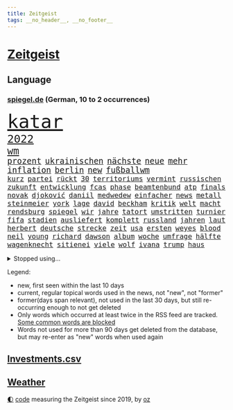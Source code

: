 ```yaml
---
title: Zeitgeist
tags: __no_header__, __no_footer__
---
```


# [Zeitgeist](https://oliz.io/zeitgeist/)

## Language

<h3><a href="https://www.spiegel.de" target="_blank">spiegel.de</a> (German, 10 to 2 occurrences)</h3>
<p style="font-family:monospace">
<span style="font-size:32pt"><a href="news_links.html#katar" class="current">katar</a></span>
<br>
<span style="font-size:19pt"><a href="news_links.html#2022" class="current">2022</a></span>
<br>
<span style="font-size:17pt"><a href="news_links.html#wm" class="current">wm</a></span>
<br>
<span style="font-size:14pt"><a href="news_links.html#prozent" class="current">prozent</a></span>
<span style="font-size:14pt"><a href="news_links.html#ukrainischen" class="current">ukrainischen</a></span>
<span style="font-size:14pt"><a href="news_links.html#nächste" class="current">nächste</a></span>
<span style="font-size:14pt"><a href="news_links.html#neue" class="current">neue</a></span>
<span style="font-size:14pt"><a href="news_links.html#mehr" class="current">mehr</a></span>
<span style="font-size:14pt"><a href="news_links.html#inflation" class="current">inflation</a></span>
<span style="font-size:14pt"><a href="news_links.html#berlin" class="current">berlin</a></span>
<span style="font-size:14pt"><a href="news_links.html#new" class="current">new</a></span>
<span style="font-size:14pt"><a href="news_links.html#fußballwm" class="current">fußballwm</a></span>
<br>
<span style="font-size:12pt"><a href="news_links.html#kurz" class="current">kurz</a></span>
<span style="font-size:12pt"><a href="news_links.html#partei" class="current">partei</a></span>
<span style="font-size:12pt"><a href="news_links.html#rückt" class="current">rückt</a></span>
<span style="font-size:12pt"><a href="news_links.html#30" class="current">30</a></span>
<span style="font-size:12pt"><a href="news_links.html#territoriums" class="new">territoriums</a></span>
<span style="font-size:12pt"><a href="news_links.html#vermint" class="current">vermint</a></span>
<span style="font-size:12pt"><a href="news_links.html#russischen" class="current">russischen</a></span>
<span style="font-size:12pt"><a href="news_links.html#zukunft" class="current">zukunft</a></span>
<span style="font-size:12pt"><a href="news_links.html#entwicklung" class="current">entwicklung</a></span>
<span style="font-size:12pt"><a href="news_links.html#fcas" class="new">fcas</a></span>
<span style="font-size:12pt"><a href="news_links.html#phase" class="current">phase</a></span>
<span style="font-size:12pt"><a href="news_links.html#beamtenbund" class="current">beamtenbund</a></span>
<span style="font-size:12pt"><a href="news_links.html#atp" class="new">atp</a></span>
<span style="font-size:12pt"><a href="news_links.html#finals" class="current">finals</a></span>
<span style="font-size:12pt"><a href="news_links.html#novak" class="current">novak</a></span>
<span style="font-size:12pt"><a href="news_links.html#djoković" class="current">djoković</a></span>
<span style="font-size:12pt"><a href="news_links.html#daniil" class="new">daniil</a></span>
<span style="font-size:12pt"><a href="news_links.html#medwedew" class="current">medwedew</a></span>
<span style="font-size:12pt"><a href="news_links.html#einfacher" class="current">einfacher</a></span>
<span style="font-size:12pt"><a href="news_links.html#news" class="current">news</a></span>
<span style="font-size:12pt"><a href="news_links.html#metall" class="current">metall</a></span>
<span style="font-size:12pt"><a href="news_links.html#steinmeier" class="current">steinmeier</a></span>
<span style="font-size:12pt"><a href="news_links.html#york" class="current">york</a></span>
<span style="font-size:12pt"><a href="news_links.html#lage" class="current">lage</a></span>
<span style="font-size:12pt"><a href="news_links.html#david" class="current">david</a></span>
<span style="font-size:12pt"><a href="news_links.html#beckham" class="current">beckham</a></span>
<span style="font-size:12pt"><a href="news_links.html#kritik" class="current">kritik</a></span>
<span style="font-size:12pt"><a href="news_links.html#welt" class="current">welt</a></span>
<span style="font-size:12pt"><a href="news_links.html#macht" class="current">macht</a></span>
<span style="font-size:12pt"><a href="news_links.html#rendsburg" class="new">rendsburg</a></span>
<span style="font-size:12pt"><a href="news_links.html#spiegel" class="current">spiegel</a></span>
<span style="font-size:12pt"><a href="news_links.html#wir" class="current">wir</a></span>
<span style="font-size:12pt"><a href="news_links.html#jahre" class="current">jahre</a></span>
<span style="font-size:12pt"><a href="news_links.html#tatort" class="current">tatort</a></span>
<span style="font-size:12pt"><a href="news_links.html#umstritten" class="current">umstritten</a></span>
<span style="font-size:12pt"><a href="news_links.html#turnier" class="current">turnier</a></span>
<span style="font-size:12pt"><a href="news_links.html#fifa" class="current">fifa</a></span>
<span style="font-size:12pt"><a href="news_links.html#stadien" class="current">stadien</a></span>
<span style="font-size:12pt"><a href="news_links.html#ausliefert" class="new">ausliefert</a></span>
<span style="font-size:12pt"><a href="news_links.html#komplett" class="current">komplett</a></span>
<span style="font-size:12pt"><a href="news_links.html#russland" class="current">russland</a></span>
<span style="font-size:12pt"><a href="news_links.html#jahren" class="current">jahren</a></span>
<span style="font-size:12pt"><a href="news_links.html#laut" class="current">laut</a></span>
<span style="font-size:12pt"><a href="news_links.html#herbert" class="current">herbert</a></span>
<span style="font-size:12pt"><a href="news_links.html#deutsche" class="current">deutsche</a></span>
<span style="font-size:12pt"><a href="news_links.html#strecke" class="current">strecke</a></span>
<span style="font-size:12pt"><a href="news_links.html#zeit" class="current">zeit</a></span>
<span style="font-size:12pt"><a href="news_links.html#usa" class="current">usa</a></span>
<span style="font-size:12pt"><a href="news_links.html#ersten" class="current">ersten</a></span>
<span style="font-size:12pt"><a href="news_links.html#weyes" class="new">weyes</a></span>
<span style="font-size:12pt"><a href="news_links.html#blood" class="new">blood</a></span>
<span style="font-size:12pt"><a href="news_links.html#neil" class="new">neil</a></span>
<span style="font-size:12pt"><a href="news_links.html#young" class="current">young</a></span>
<span style="font-size:12pt"><a href="news_links.html#richard" class="current">richard</a></span>
<span style="font-size:12pt"><a href="news_links.html#dawson" class="new">dawson</a></span>
<span style="font-size:12pt"><a href="news_links.html#album" class="current">album</a></span>
<span style="font-size:12pt"><a href="news_links.html#woche" class="current">woche</a></span>
<span style="font-size:12pt"><a href="news_links.html#umfrage" class="current">umfrage</a></span>
<span style="font-size:12pt"><a href="news_links.html#hälfte" class="current">hälfte</a></span>
<span style="font-size:12pt"><a href="news_links.html#wagenknecht" class="current">wagenknecht</a></span>
<span style="font-size:12pt"><a href="news_links.html#sitienei" class="new">sitienei</a></span>
<span style="font-size:12pt"><a href="news_links.html#viele" class="current">viele</a></span>
<span style="font-size:12pt"><a href="news_links.html#wolf" class="current">wolf</a></span>
<span style="font-size:12pt"><a href="news_links.html#ivana" class="new">ivana</a></span>
<span style="font-size:12pt"><a href="news_links.html#trump" class="current">trump</a></span>
<span style="font-size:12pt"><a href="news_links.html#haus" class="current">haus</a></span>
</p>
<details>
<summary>Stopped using...</summary>
<p class="former" style="font-size:12pt">
erfahrung(758) aufmerksamkeit(757) flüge(757) geburtstag(757) statement(757) denken(756) häufiger(756) partie(756) strafmaßnahmen(756) aktion(755) niederländische(755) überwinden(755) blicken(754) eis(754) genannt(754) kino(754) freiheitsstrafe(753) gemeldet(753) liege(753) mediziner(753) stil(753) tiefe(753) zugunsten(753) brauchte(752) deutlichen(752) florian(752) nigeria(752) rheinlandpfalz(752) sarscov2(752) schlimmsten(752) verschieben(752) zeitweise(752) zurzeit(752) öffnen(752) benzin(751) bittere(751) gesucht(751) reduziert(751) rufen(751) ikone(750) kraft(750) künftigen(750) locker(750) mittel(750) rassistisch(750) spieltag(750) verlegt(750) version(750) versteckt(750) wofür(750) anbieten(749) angeklagter(749) egal(749) geklärt(749) untersuchungsausschuss(749) versehentlich(749) verweigert(749) wettbewerb(749) österreichs(749) abstimmen(748) ausnahmezustand(748) dokumente(748) innenministerium(748) insekten(748) interne(748) landen(748) lehrer(748) präsentieren(748) sinnvoll(748) tötung(748) bernd(747) einreisen(747) hebt(747) historisch(747) nahmen(747) schwindet(747) verdienen(747) botschaften(746) bundesweite(746) fahrrad(746) schiedsrichter(746) 32(745) ausgeliefert(745) gebiet(745) heftige(745) regierungspartei(745) riesige(745) vermuten(745) wies(745) gespalten(744) kämpfer(744) orbán(744) spanier(744) viktor(744) big(743) distanziert(743) online(743) stammt(743) sächsischen(743) warschau(743) ausgleich(742) kleines(742) libyen(742) rollen(742) schauen(742) zuversichtlich(742) flüchtlingen(741) gering(741) ungarn(741) wachstum(741) zählen(741) anlass(740) dürfe(740) feld(740) venezuela(740) william(740) ökonom(740) filmen(739) gefangene(739) kindesmissbrauch(739) uefa(739) bezahlen(738) gesehen(738) impfstoff(738) besondere(737) ermordeten(737) roger(737) verspielt(737) zerstören(737) angerichtet(735) führenden(734) ordnung(734) rettete(734) mehrerer(733) lieferten(732) steckte(732) beschränkungen(730) älteren(730) begriff(728) heftigen(728) händler(728) dein(727) sozialdemokraten(727) eigenes(726) erinnerung(726) aufgetaucht(725) hackerangriff(725) laufenden(724) telegram(724) ausrüstung(723) niederländischen(720) vermisste(720) popstar(718) app(717) bester(716) fußballem(715) termine(714) ungeklärt(713) festhalten(709) smartphones(709) beendete(708) flug(708) bbc(703) wieso(703) johannes(702) inhaftierten(701) lehrkräfte(701) laufbahn(699) inseln(696) befunden(677) brutalen(675) explodiert(672) mangelnde(662) uskapitol(662) enthält(656) mallorca(651) langjährige(647) 95(646) niederländer(645) währung(643) öffnet(641) geheimen(639) diagnose(638) gaspipeline(637) demnächst(615) lahmgelegt(615) zusammenbruch(611) athen(593) universitäten(593) happy(591) unis(566) kubicki(559) umständen(548) afghanischen(540) regierungskoalition(527) jamie(515) deutschkolumne(511) serbien(511) lehren(506) unwettern(500) rohstoffe(498) entsorgt(496) arte(495) mangelware(495) rereportage(495) verdi(493) aussterben(490) bundesanwaltschaft(479) füllen(479) 72(478) norwegische(478) zwingen(478) georgien(472) dauerte(469) erobert(467) kürzen(466) abgesehen(464) flut(464) verstorben(461) flutkatastrophe(460) winde(454) fluten(453) gelaufen(453) dörfer(446) privilegien(435) niklas(434) rückgabe(433) drauf(430) machtübernahme(428) verbrannt(427) kanadische(422) gemeinschaft(421) händen(420) gehälter(419) tsg(419) vertritt(415) 12000(413) hawaii(410) versetzt(401) autounfall(399) games(399) harren(396) konflikts(396) landtagswahl(394) grafiken(392) anton(391) verirrt(388) störungen(387) ice(385) wichtiges(385) fachkräfte(384) erneuerbaren(382) halbes(381) suizid(381) strackzimmermann(377) bedrängt(369) 74(368) unbekannter(366) töchtern(363) verteidiger(362) versuche(360) oberlandesgericht(359) siegerin(357) dienstleister(354) reine(354) soziales(352) generationen(348) fußballs(347) gasknappheit(347) extremer(343) schärfere(343) geringer(341) zehnjährigen(339) bundesparteitag(338) hohes(338) invasion(334) begehen(331) schande(330) halte(328) brandbrief(326) finnland(324) schütze(324) atomdeal(316) greuther(315) marieagnes(314) bronze(313) borrell(311) josep(311) zerstörung(311) kriegsverbrecher(310) beziehen(307) einfaches(304) stabilität(304) bat(303) g7staaten(303) klara(302) preiserhöhung(302) erledigen(301) vorbereiten(301) südkoreanische(300) 140(299) sanitäter(299) traurige(299) rennstall(298) vorwoche(297) kahn(296) australier(295) bundesaußenministerin(293) gerichte(293) dreyer(292) rheinlandpfälzische(292) verkündete(292) mitgliedstaaten(290) jubiläum(288) sankt(287) militärisch(285) 2002(284) erneuert(282) streiken(281) bremerhaven(280) verschwindet(280) unterscheiden(279) anstrengungen(278) journalismus(275) streik(275) datenschutz(274) justizministerium(274) report(274) buckinghampalast(273) slowakei(273) glanz(271) tourist(270) lohnen(269) murray(269) franzose(268) gezahlt(266) silvio(266) nützt(264) salah(262) konsequent(261) vergewaltigte(261) oppositionellen(259) verantwortlichen(259) 92(258) niederlegen(257) fähigkeiten(256) bill(255) philosoph(255) don(254) it(252) schülern(251) dreharbeiten(249) ernsthaft(249) ökostrom(248) lehnte(247) straßburg(247) dreijährige(246) posiert(245) radprofi(244) fragwürdigen(243) begeben(242) krause(242) kremlkritiker(242) motiviert(240) abtreibungen(238) profitierte(238) spiegelbildungsnewsletter(238) anliegen(237) fußballspiel(237) vermieter(237) energiepreisen(236) angelegten(235) litt(234) esch(233) kriegszeiten(233) vertreten(233) risse(232) schläger(232) schneidet(232) unsicher(232) tanken(231) wiedereinführung(231) fünften(230) nebenbei(230) zeuge(229) ausweiten(228) kasse(228) todes(228) ausländer(227) katastrophalen(225) links(223) flüchtlingspolitik(222) melanie(220) goldene(219) sexualisierte(218) tätigkeit(218) bundestrainerin(217) spritpreise(217) tätig(217) vergeltung(217) saisonende(216) euaußenbeauftragte(215) cockpit(213) glaubten(213) beanspruchen(212) hahn(212) ausschließlich(211) getreideexporte(210) jones(210) golfer(209) niedersächsischen(208) umsätze(208) zentralrat(208) abgabe(206) my(205) leclerc(204) vorgeschichte(203) downsyndrom(202) elend(202) fluch(202) segen(202) nationalteam(201) beck(200) öffentlicher(200) hungerkrise(199) emtitel(198) treue(198) vorfalls(197) freihandelsabkommen(196) trauerfeier(196) zuschauern(195) benzema(194) diplomat(194) waffengesetze(193) weiblichen(193) bauteile(192) angeschlagen(191) insolvenzen(191) heiß(190) pipelines(190) spritzen(190) vermisster(190) guardiola(188) pep(188) woods(188) rechenschaft(187) verzichtete(185) bodo(184) verstehe(184) 41jährige(183) mannheim(183) qualifikation(183) eingeschläfert(182) nicola(182) feministische(180) verfügbar(180) dünn(179) gäbe(179) usschauspieler(179) erstattet(178) schlamm(178) verschwanden(178) verhängnis(176) virusvariante(175) act(174) beschädigte(174) fragwürdige(174) zuständen(174) gefährdete(173) unsicheren(171) befugnisse(170) hoeneß(170) terrorakt(170) uli(170) frontex(169) ägäis(169) begnadigung(167) hinterzogen(167) werkzeug(167) zurücktreten(167) documenta(165) rüsten(165) ungarische(165) zermürbt(165) empfohlen(164) suchte(164) startups(163) fdppolitikerin(162) gelobt(162) gestohlene(162) usjustizministerium(162) 9euroticket(161) exuspräsident(161) girl(161) griechische(161) stehle(161) bundesbürger(160) dürre(160) gerichtshofs(160) kippe(160) kopfgeld(160) verdrängt(160) vorrang(160) beerdigung(159) pässe(159) beatles(158) dauerhaften(156) staatlich(156) unbesetzt(156) unobericht(156) budapest(155) frodeno(154) populäre(153) schwangerschaftsabbruch(153) ross(152) tauscht(152) traktor(152) westeuropa(152) brandenburgischen(151) lng(151) 21jährigen(150) 21jähriger(150) verschleiert(150) weltfußballer(150) afghanische(149) belegt(148) nerv(148) ryanair(148) sanktionieren(148) w(148) zufrieden(148) anwältin(147) jungs(147) enbw(146) naturkatastrophen(146) provozieren(146) übung(146) drogenboss(145) ramelow(145) gravierend(144) aufräumen(143) elfmeterschießen(143) generalstaatsanwalt(143) selbstbestimmung(143) verkörperte(143) 90000(142) aufzeichnung(142) erstellt(142) unten(141) schulmassaker(140) terrororganisation(140) 9eurotickets(139) hassbotschaften(139) misshandelt(139) mühe(139) vorschau(139) arafat(138) chaotisch(138) knapper(138) möbel(137) tempel(137) rentnerinnen(136) tvinterview(135) alligator(134) grün(134) neunjährigen(134) spiegelinterview(134) 24jährigen(133) afdpolitiker(133) sandro(133) erobern(132) kriegsende(132) süddeutschland(132) staus(131) fühle(130) verschont(130) zeichnungen(130) popp(128) reinhold(128) 81(127) beteuert(126) freigestellt(126) unentschieden(126) webbteleskops(126) deutsch(125) monatelanger(125) sicheren(125) bruno(124) schlange(124) übernahmen(124) comingout(123) fünfmal(123) nordafrika(123) schwul(123) späten(123) stützen(123) abwehrchef(122) kampagne(122) kuratoren(122) ataman(121) erfinder(121) ferda(121) kreta(121) niedrigen(121) schlägerei(121) zwölfjährige(120) beute(119) emmy(119) familienstücke(119) gasverbrauch(119) brennstäbe(117) eurowings(117) fasziniert(117) kultusminister(116) verzeichnet(116) vosstecklenburg(116) abwarten(115) bemerkenswert(115) boomen(115) po(115) benachbarten(114) digitale(114) l(114) trockenen(114) artemis(113) bremsten(113) horrenden(113) kernenergie(113) atomenergie(112) conte(112) fassungslos(112) gartenkolumne(112) kolonialzeit(112) pipeline(112) schadstoffe(112) säure(112) feststellen(111) koffer(111) schnellt(111) bahnfahren(110) geflüchteter(110) fasst(109) gestrandete(109) schwulenbar(109) berlinerin(108) erich(108) vernichtet(108) deftige(107) frist(107) musikerin(107) normalisierung(107) zelt(107) angetan(106) toaster(106) akws(105) kennengelernt(105) rausch(105) staatsanleihen(105) verringert(105) zuhause(105) historikerin(104) abhängt(103) geschlossene(103) gustav(103) halbjahr(103) nahrungsmittelpreise(103) rechtsmediziner(103) repressionen(103) 192(102) 2008(102) malta(102) zurückgegeben(102) abe(101) einflussreichen(101) energiesektor(101) victoria(100) überragende(100) achterbahn(99) angespannt(99) gasverbraucher(99) pfosten(99) wundersame(99) überlastet(99) atom(98) besprüht(98) sperrung(98) zulieferer(98) ältesten(98) bundesamts(97) glänzte(97) innenstadt(97) korrekt(97) rückkehrer(97) stock(97) unabhängigkeitsreferendum(97) kommunizieren(96) wettkämpfen(96) zwölfjährigen(96) haller(95) kasachstans(95) security(95) vage(95) ekstase(94) erzählung(94) grundsteuererklärung(94) unübersichtlich(94) coronaschutzmaßnahmen(93) czaja(93) dreijähriger(93) erstürmung(93) kapitols(93) nachhaltigkeit(93) urknall(93) 1989(92) bankrott(92) staatshilfen(92) tarifverhandlungen(92) vertreibt(92) wichtigster(92) emu(91) erhöhte(91) gehirn(91) gelohnt(91) rückzieher(91) südküste(91) ausgegangen(90) demografische(90) einsparungen(90) finanzsystem(90) fuchs(90) onlinemarktplatz(90) bushido(89) demonstrierenden(89) denkmal(89) holocaustmahnmal(89) lokals(89) millionenschweren(89) permanent(89) beistand(88) elefant(88) konsumverhalten(88) krawall(88) militärisches(88) schied(88) sondiert(87) zahlte(87) besucherinnen(86) cdumann(86) rechtsradikaler(86) rollendes(86) spekulanten(86) wars(86) diktatur(85) fußballlegende(85) graw(85) lebensjahr(85) umfassenden(85) zugverkehr(85) bewohnern(84) erstach(84) kohlestrom(84) rekordzeit(84) schockmoment(84) spvgg(84) zinsschritt(84) östliche(84) denkwürdig(83) desaströses(83) entsorgen(83) flüsse(83) leopard2panzer(83) notlage(83) solidarisierte(83) 2022/23(82) 39jährigen(82) 4800(82) imageverlust(82) konsulat(82) kühlwasser(82) schwule(82) stoffe(82) verteilerkasten(82) bekanntgabe(81) gehaltserhöhung(81) krisenzeiten(81) mithalten(81) modellrechnung(81) prorussisch(81) verabschiedete(81) aufatmen(80) beleg(80) blamiert(80) fußballspielerinnen(80) halterin(80) kampfpanzer(80) lauern(80) scheinheiligkeit(80) sexismusvorwürfen(80) übte(80) jährliches(79) ortschaft(79) sea(79) studieren(79) unterwelt(79) abwehrspielerin(78) annie(78) diamanten(78) ermuntert(78) mobilisierung(78) 145(77) atomenergiebehörde(77) bundesratspräsident(77) gewannen(77) knacken(77) schachbrett(77) sonnenblumen(77) streaming(77) verschleierte(77) zerstörungen(77) 56jährige(76) heikle(76) supermarktkette(76) twitteraccount(76) zurückhalten(76) altersarmut(75) e10(75) hinterlegt(75) käfig(75) medizin(75) raketenangriffen(75) renditen(75) terrorgefahr(75) fleischkonsum(74) kurkow(74) körperlichen(74) magie(74) motorsport(74) schulpflicht(74) strang(74) willi(74) überraschen(74) 19jähriger(73) flugbahn(73) formel1weltmeister(73) itdienstleister(73) programmiert(73) streckbetrieb(73) verbrennen(73) visa(73) wählte(73) brauereien(72) gründete(72) lebenslange(72) ungefähr(72) weizsäcker(72) antisemitismusskandal(71) begrenzen(71) energiesicherheit(71) familienurlaub(71) gehörten(71) umfragewerte(71) wcs(71) audiodatei(70) gasnotlage(70) krankenhauses(70) sommerliche(70) bestes(69) durchsuchte(69) pragmatismus(69) probt(69) viking(69) wärmsten(69) alex(68) generalleutnant(68) sozialversicherung(68) feltes(67) korridor(67) kriminologe(67) telekom(67) v(67) bekanntester(66) blendete(66) diäten(66) einigermaßen(66) geprallt(66) innovationen(66) klimafreundliche(66) lo(66) mehrfache(66) schutzzone(66) staatsfernsehens(66) beschlagnahmten(65) fischen(65) kreise(65) kästner(65) natürlichen(65) rabe(65) regenfällen(65) ausbrach(64) bezweifeln(64) bundesgeschäftsführer(64) ermordete(64) gebissen(64) seen(64) bsi(63) darzustellen(63) gründerinnen(63) kairo(63) modeste(63) nackt(63) serienmörder(63) 43jährigen(62) abschiedsbrief(62) bundesligaabsteiger(62) chefredakteurin(62) gil(62) mangelnden(62) ofarim(62) sturgeon(62) wackelige(62) 1955(61) achterbahnfahrt(61) chemikalien(61) gewässer(61) verwendens(61) gänzlich(60) verhaltens(60) volksparkstadion(60) zurechtkommen(60) befahrbar(59) celsius(59) milieu(59) fdpvize(58) montagsdemos(58) spiegelde(58) befehlsgeber(57) dient(57) frauenrechtlerin(57) gleichgeschlechtliche(57) ironman(57) klaffen(57) linkenabgeordnete(57) nährt(57) patzte(57) verfeindeten(57) verjähren(57) 272(56) abwendet(56) anfangs(56) beißt(56) deftig(56) furtwängler(56) grenzstadt(56) leuchtturm(56) luftfilter(56) ungewohnter(56) untreue(56) ballkontakt(55) bombenanschlag(55) gehetzt(55) hurrikans(55) zollbeamte(55) ökologisch(55) bundesbankpräsident(54) erzrivalen(54) proben(54) stemmt(54) geywitz(53) montagsdemo(53) rummel(53) skrupel(53) täterin(53) verprügelt(53) wiese(53) ausgelassen(52) energielieferant(52) roboter(52) winnetou(52) bemühen(51) jahrelange(51) kita(51) lufthansatochter(51) überfischung(51) aung(50) homeschooling(50) kranke(50) kyi(50) laudatio(50) prosor(50) schimmelbefalls(50) suu(50) übersehen(50) aktuelles(49) auseinander(49) ausgeraubt(49) bizarre(49) bundesligaklub(49) detonierte(49) erbeuteten(49) faulheit(49) finanzmärkten(49) geschasst(49) igor(49) krefeld(49) tvdebatte(49) zwischenbericht(49) bellen(48) bundesebene(48) fähre(48) grauenvolle(48) data(47) erschöpfter(47) pilotenstreik(47) überlässt(47) buhlt(46) verbringen(46) zeichnete(46) elektroschrott(45) feldweg(45) arcade(44) bauministerin(44) butler(44) enormer(44) feist(44) kindergarten(44) schlüsselwerk(44) traineramt(44) win(44) apolda(43) familienvater(43) luftverteidigungssystem(43) maduro(43) nicolás(43) palästinensische(43) reparatur(43) seaton(43) zeitdruck(43) zementieren(43) brendan(42) fernbleiben(42) protestaktion(42) zugeschaltet(42) amtsärzte(41) dennis(41) derby(41) genügen(41) mathe(41) regulären(41) friedensnobelpreisträgerin(40) johan(40) königlichen(40) lissabon(40) vegane(40) ausbilden(39) reus(39) abschirmdienst(38) chengdu(38) zielgeraden(38) auszulösen(37) heiliges(37) holger(37) indiens(37) ködern(37) offizielles(37) quadratkilometer(37) schlichte(37) schwedendemokraten(37) ungeschlagen(37) 9euroticketnachfolge(36) astronauten(36) entzieht(36) opec+(36) quer(36) spiegelredakteurin(36) zone(36) amoklaufs(35) galoppierenden(35) haustier(35) iaeachef(35) konterfei(35) krone(35) laos(35) machbar(35) mitbekommen(35) anekdote(34) bundespolizisten(34) consort(34) gedanken(34) grossi(34) ruiniert(34) rückschlägen(34) überraschender(34) anstehenden(33) freiwilliger(33) luftangriffen(33) neofaschistin(33) vereinbarung(33) ältester(33) bedecken(32) begegnung(32) effizient(32) ensemble(32) lobte(32) verursachte(32) wahlgang(32) abbey(31) andersson(31) begleichen(31) magdalena(31) pleitewelle(31) sittenpolizei(31) sommerhaus(31) energiepreiskrise(30) nackte(30) schmuggeln(30) staatsanwälte(30) zurückgeben(30) billigtarif(29) brutalität(29) fundamental(29) schlüsse(29) angezündet(28) firmenpleiten(28) geschleust(28) kristersson(28) scheinreferenden(28) schlussphase(28) schotten(28) ulf(28) hainer(27) masterplan(27) millennials(27) verschenkt(27) überflutet(27) a3(26) denke(26) härtesten(26) schaudern(26) versehen(26) 108(25) geldproblemen(25) mär(25) verlässlicher(25) bauarbeiter(24) bedeutende(24) dirk(24) kilometerlang(24) literaturnobelpreis(24) passagier(24) return(24) unovollversammlung(24) autorennen(23) einsicht(23) einsperren(23) gedreht(23) illegales(23) sanders(23) store(23) verfasser(23) überzahl(23) alla(22) heimflug(22) kubaner(22) pugatschowa(22) spaltet(22) stornierungswelle(22) unbeteiligte(22) wählern(22) bvbtrainer(21) grenzschutz(21) kriegsdienstverweigerer(21) kräftige(21) militärkommissar(21) schütten(21) sittenwächter(21) syed(21) tasmanien(21) ächzen(21) 220(20) coltrane(20) federn(20) grindwale(20) sechzig(20) stimmungsmache(20) einzureisen(19) englischer(19) gunst(19) massenrücktritt(19) neurologe(19) verwundung(19) melonis(18) sechzehnfache(18) verstörend(18) verzeichnen(18) wohnungsbau(18) zehntel(18) cristoforetti(17) einberufen(17) festnehmen(17) kommandantin(17) konfrontationskurs(17) samantha(17) erzielen(16) fridays(16) lebende(16) stadtderby(16) überflutete(16) annexionen(15) dominik(15) hangar(15) tränengas(15) willis(15) alleingelassen(14) caterer(14) chemie(14) einkauf(14) finanzmärkte(14) streampipelines(14) wahllokale(14) zelle(14) 007(13) bornholm(13) schmutzig(13) zurücknehmen(13) bahnmitarbeiter(12) birmingham(12) desaströsen(12) fünfzigerjahren(12) mitangeklagter(12) niedersachsenwahl(12) o’connor(12) westdeutsche(12) herren(11) klarer(11) kwarteng(11) kwasi(11) lyman(11) nobelpreis(11) ostdeutsche(11)
</p>
</details>
<p>Legend:
<ul>
<li><span class="new">new</span>, first seen within the last 10 days</li>
<li><span class="current">current</span>, regular topical words used in the news, not "new", not "former"</li>
<li><span class="former">former(days span relevant)</span>, not used in the last 30 days, but still re-occurring enough to not get deleted</li>
<li>Only words which occurred at least twice in the RSS feed are tracked. <a href="language/filters.py">Some common words are blocked</a></li>
<li>Words not used for more than 90 days get deleted from the database, but may re-enter as "new" words when used again</li>
</ul>
</p>

## [Investments](investments.html)[.csv](investments.csv)

## [Weather](weather.html)

<footer>
<a href="javascript:toggleTheme()" class="nav">🌓</a>
<a href="https://github.com/ooz/zeitgeist">code</a> measuring the Zeitgeist since 2019, by <a href="https://oliz.io">oz</a>
</footer>
